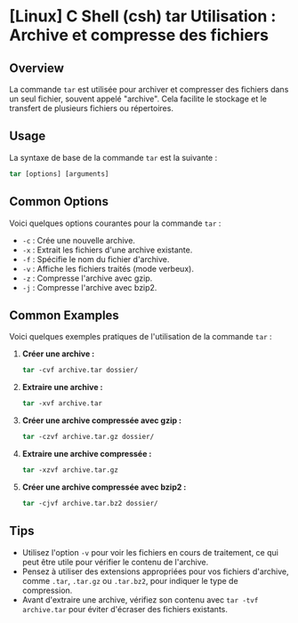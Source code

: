 # [Linux] C Shell (csh) tar Utilisation : Archive et compresse des fichiers

## Overview
La commande `tar` est utilisée pour archiver et compresser des fichiers dans un seul fichier, souvent appelé "archive". Cela facilite le stockage et le transfert de plusieurs fichiers ou répertoires.

## Usage
La syntaxe de base de la commande `tar` est la suivante :

```csh
tar [options] [arguments]
```

## Common Options
Voici quelques options courantes pour la commande `tar` :

- `-c` : Crée une nouvelle archive.
- `-x` : Extrait les fichiers d'une archive existante.
- `-f` : Spécifie le nom du fichier d'archive.
- `-v` : Affiche les fichiers traités (mode verbeux).
- `-z` : Compresse l'archive avec gzip.
- `-j` : Compresse l'archive avec bzip2.

## Common Examples
Voici quelques exemples pratiques de l'utilisation de la commande `tar` :

1. **Créer une archive :**
   ```csh
   tar -cvf archive.tar dossier/
   ```

2. **Extraire une archive :**
   ```csh
   tar -xvf archive.tar
   ```

3. **Créer une archive compressée avec gzip :**
   ```csh
   tar -czvf archive.tar.gz dossier/
   ```

4. **Extraire une archive compressée :**
   ```csh
   tar -xzvf archive.tar.gz
   ```

5. **Créer une archive compressée avec bzip2 :**
   ```csh
   tar -cjvf archive.tar.bz2 dossier/
   ```

## Tips
- Utilisez l'option `-v` pour voir les fichiers en cours de traitement, ce qui peut être utile pour vérifier le contenu de l'archive.
- Pensez à utiliser des extensions appropriées pour vos fichiers d'archive, comme `.tar`, `.tar.gz` ou `.tar.bz2`, pour indiquer le type de compression.
- Avant d'extraire une archive, vérifiez son contenu avec `tar -tvf archive.tar` pour éviter d'écraser des fichiers existants.